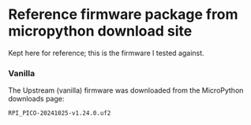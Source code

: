 # Reference firmware package from micropython download site
Kept here for reference; this is the firmware I tested against.

### Vanilla
The Upstream (vanilla) firmware was downloaded from the MicroPython downloads page:

```
RPI_PICO-20241025-v1.24.0.uf2
```
